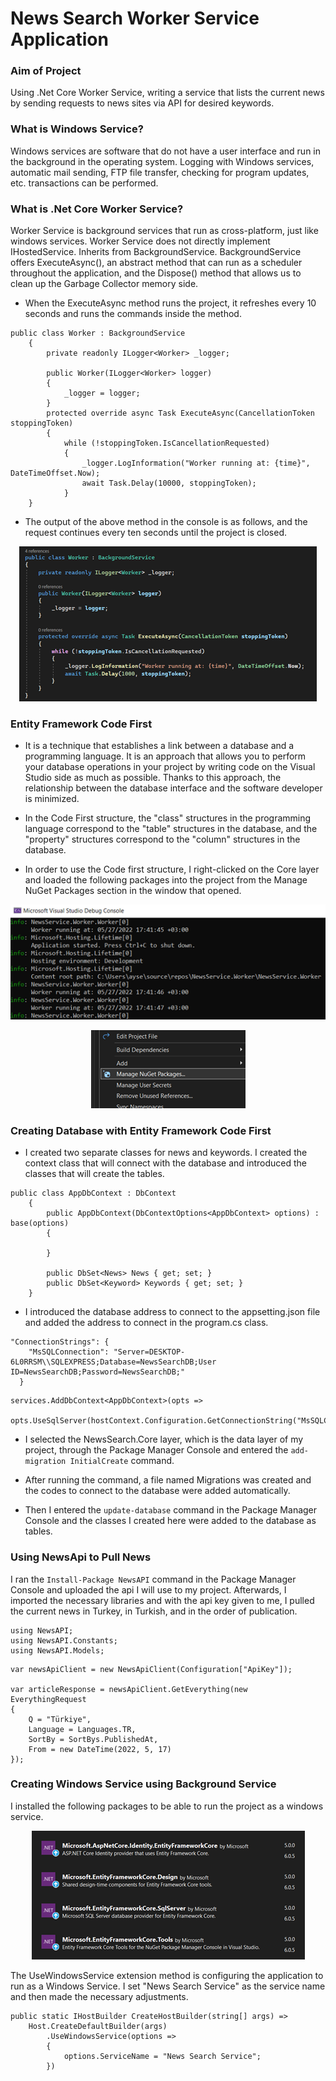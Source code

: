 # News Search Worker Service Application

### Aim of Project
Using .Net Core Worker Service, writing a service that lists the current news by sending requests to news sites via API for desired keywords.

### What is Windows Service?
Windows services are software that do not have a user interface and run in the background in the operating system. Logging with Windows services, automatic mail sending, FTP file transfer, checking for program updates, etc. transactions can be performed.

### What is .Net Core Worker Service?
Worker Service is background services that run as cross-platform, just like windows services. Worker Service does not directly implement IHostedService. Inherits from BackgroundService. BackgroundService offers ExecuteAsync(), an abstract method that can run as a scheduler throughout the application, and the Dispose() method that allows us to clean up the Garbage Collector memory side.

- When the ExecuteAsync method runs the project, it refreshes every 10 seconds and runs the commands inside the method.
```
public class Worker : BackgroundService
    {
        private readonly ILogger<Worker> _logger;
        
        public Worker(ILogger<Worker> logger)
        {
            _logger = logger;
        }
        protected override async Task ExecuteAsync(CancellationToken stoppingToken)
        {
            while (!stoppingToken.IsCancellationRequested)
            {
                _logger.LogInformation("Worker running at: {time}", DateTimeOffset.Now);
                await Task.Delay(10000, stoppingToken);
            }
    }
```

- The output of the above method in the console is as follows, and the request continues every ten seconds until the project is closed.
<p align="center">
  <img src="https://github.com/ayyse/NewsSearchApplication/blob/main/Screenshots/Resim1.png">
</p>

### Entity Framework Code First

- It is a technique that establishes a link between a database and a programming language. It is an approach that allows you to perform your database operations in your project by writing code on the Visual Studio side as much as possible. Thanks to this approach, the relationship between the database interface and the software developer is minimized.

- In the Code First structure, the "class" structures in the programming language correspond to the "table" structures in the database, and the "property" structures correspond to the "column" structures in the database.

- In order to use the Code first structure, I right-clicked on the Core layer and loaded the following packages into the project from the Manage NuGet Packages section in the window that opened.

<p align="center">
  <img src="https://github.com/ayyse/NewsSearchApplication/blob/main/Screenshots/Resim2.png">
</p>
<p align="center">
  <img src="https://github.com/ayyse/NewsSearchApplication/blob/main/Screenshots/Resim3.png">
</p>

### Creating Database with Entity Framework Code First

- I created two separate classes for news and keywords. I created the context class that will connect with the database and introduced the classes that will create the tables.

```
public class AppDbContext : DbContext
    {
        public AppDbContext(DbContextOptions<AppDbContext> options) : base(options)
        {

        }

        public DbSet<News> News { get; set; }
        public DbSet<Keyword> Keywords { get; set; }
    }
```

- I introduced the database address to connect to the appsetting.json file and added the address to connect in the program.cs class.
```
"ConnectionStrings": {
    "MsSQLConnection": "Server=DESKTOP-6L0RRSM\\SQLEXPRESS;Database=NewsSearchDB;User ID=NewsSearchDB;Password=NewsSearchDB;"
  }
```
```
services.AddDbContext<AppDbContext>(opts =>
    opts.UseSqlServer(hostContext.Configuration.GetConnectionString("MsSQLConnection")));
```

- I selected the NewsSearch.Core layer, which is the data layer of my project, through the Package Manager Console and entered the `add-migration InitialCreate` command.

- After running the command, a file named Migrations was created and the codes to connect to the database were added automatically.

- Then I entered the `update-database` command in the Package Manager Console and the classes I created here were added to the database as tables.


### Using NewsApi to Pull News

I ran the `Install-Package NewsAPI` command in the Package Manager Console and uploaded the api I will use to my project. Afterwards, I imported the necessary libraries and with the api key given to me, I pulled the current news in Turkey, in Turkish, and in the order of publication.

```
using NewsAPI;
using NewsAPI.Constants;
using NewsAPI.Models;
```

```
var newsApiClient = new NewsApiClient(Configuration["ApiKey"]);

var articleResponse = newsApiClient.GetEverything(new EverythingRequest
{
    Q = "Türkiye",
    Language = Languages.TR,
    SortBy = SortBys.PublishedAt,
    From = new DateTime(2022, 5, 17)
});
```

### Creating Windows Service using Background Service

I installed the following packages to be able to run the project as a windows service.
<p align="center">
  <img src="https://github.com/ayyse/NewsSearchApplication/blob/main/Screenshots/Resim4.png">
</p>

The UseWindowsService extension method is configuring the application to run as a Windows Service. I set "News Search Service" as the service name and then made the necessary adjustments.

```
public static IHostBuilder CreateHostBuilder(string[] args) =>
    Host.CreateDefaultBuilder(args)
        .UseWindowsService(options =>
        {
            options.ServiceName = "News Search Service";
        })        
```


